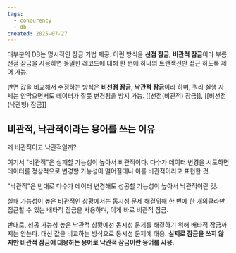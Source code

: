 ```yaml
---
tags:
  - concurency
  - db
created: 2025-07-27
---
```

대부분의 DB는 명시적인 잠금 기법 제공. 이런 방식을 **선점 잠금**, **비관적 잠금**이라 부름. 선점 잠금을 사용하면 동일한 레코드에 대해 한 번에 하나의 트랜잭션만 접근 하도록 제어 가능.

반면 값을 비교해서 수정하는 방식은 **비선점 잠금**, **낙관적 잠금**이라 하며, 쿼리 실행 자체는 안막으면서도 데이터가 잘못 변경됨을 방지 가능.
[[선점(비관적) 잠금]], [[비선점(낙관형) 잠금]]
## 비관적, 낙관적이라는 용어를 쓰는 이유
왜 비관적이고 낙관적일까?

여기서 "비관적"은 실패할 가능성이 높아서 비관적이다. 다수가 데이터 변경을 시도하면 데이터를 정상적으로 변경할 가능성이 떨어질테니 이를 비관적이라고 표현한 것.

"낙관적"은 반대로 다수가 데이터 변경해도 성공할 가능성이 높아서 낙관적이란 것.

실패 가능성이 높은 비관적인 상황에서는 동시성 문제 해결위해 한 번에 한 개의클라만 접근할 수 있는 배타적 잠금을 사용하며, 이게 바로 비관적 잠금.

반대로, 성공 가능성 높은 낙관적 상황에선 동시성 문제를 해결하기 위해 배타적 잠금까지는 안쓴다. 대신 값을 비교하는 방식으로 동시성 문제에 대응. **실제로 잠금을 쓰지 않지만 비관적 잠금에 대응하는 용어로 낙관적 잠금이란 용어를 사용.**
